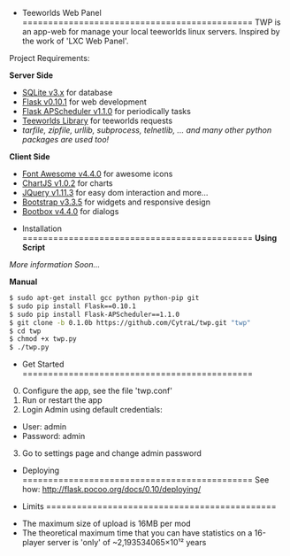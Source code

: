 + Teeworlds Web Panel
=============================================
TWP is an app-web for manage your local teeworlds linux servers. Inspired by the work of 'LXC Web Panel'.


Project Requirements:

**Server Side**
- [SQLite v3.x](https://www.sqlite.org/) for database
- [Flask v0.10.1](http://flask.pocoo.org/) for web development
 - [Flask APScheduler v1.1.0](https://github.com/viniciuschiele/flask-apscheduler) for periodically tasks
- [Teeworlds Library](https://blog.mnus.de/2011/07/teeworlds-serverlist-library-for-python/) for teeworlds requests
- *tarfile, zipfile, urllib, subprocess, telnetlib, ... and many other python packages are used too!*

**Client Side**
- [Font Awesome v4.4.0](http://fontawesome.io/) for awesome icons
- [ChartJS v1.0.2](http://www.chartjs.org/) for charts
- [JQuery v1.11.3](http://jquery.com/) for easy dom interaction and more...
 - [Bootstrap v3.3.5](http://getbootstrap.com/) for widgets and responsive design
 - [Bootbox v4.4.0](http://bootboxjs.com/) for dialogs


+ Installation
=============================================
**Using Script**

*More information Soon...*

**Manual**
```bash
$ sudo apt-get install gcc python python-pip git
$ sudo pip install Flask==0.10.1
$ sudo pip install Flask-APScheduler==1.1.0
$ git clone -b 0.1.0b https://github.com/CytraL/twp.git "twp"
$ cd twp
$ chmod +x twp.py
$ ./twp.py
```

+ Get Started
=============================================
0. Configure the app, see the file 'twp.conf'
1. Run or restart the app
2. Login Admin using default credentials:
 * User: admin
 * Password: admin
3. Go to settings page and change admin password


+ Deploying
=============================================
See how: http://flask.pocoo.org/docs/0.10/deploying/


+ Limits
=============================================
- The maximum size of upload is 16MB per mod
- The theoretical maximum time that you can have statistics on a 16-player server is 'only' of ~2,193534065×10¹² years

